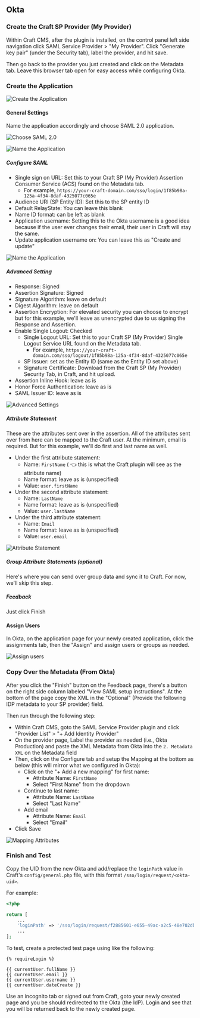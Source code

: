 ## Okta

### Create the Craft SP Provider (My Provider)
Within Craft CMS, after the plugin is installed, on the control panel left side navigation 
click SAML Service Provider > "My Provider". Click "Generate key pair" (under the Security tab), label the provider, and 
hit save.

Then go back to the provider you just created and click on the Metadata tab. Leave this browser tab open for easy access
while configuring Okta.

### Create the Application

![Create the Application](../assets/okta/okta-create-app.png)
#### General Settings
Name the application accordingly and choose SAML 2.0 application. 

![Choose SAML 2.0](../assets/okta/okta-choose-saml.png)

![Name the Application](../assets/okta/okta-general.png)

##### Configure SAML
- Single sign on URL: Set this to your Craft SP (My Provider) Assertion Consumer Service (ACS) found on the Metadata tab. 
  - For example, `https://your-craft-domain.com/sso/login/1f85b98a-125a-4f34-8daf-4325077c065e` 
- Audience URI (SP Entity ID): Set this to the SP entity ID 
- Default RelayState: You can leave this blank
- Name ID format: can be left as blank
- Application username: Setting this to the Okta username is a good idea because if the user ever changes their email, their user in Craft will stay the same.
- Update application username on: You can leave this as "Create and update"

![Name the Application](../assets/okta/okta-general-2.png)
##### Advanced Setting
- Response: Signed
- Assertion Signature: Signed
- Signature Algorithm: leave on default
- Digest Algorithm: leave on default
- Assertion Encryption: For elevated security you can choose to encrypt but for this example, we'll leave as unencrypted due to us signing the Response and Assertion.
- Enable Single Logout: Checked
  - Single Logout URL: Set this to your Craft SP (My Provider) Single Logout Service URL found on the Metadata tab.
    - For example, `https://your-craft-domain.com/sso/logout/1f85b98a-125a-4f34-8daf-4325077c065e`
  - SP Issuer: set as the Entity ID (same as the Entity ID set above)
  - Signature Certificate: Download from the Craft SP (My Provider) Security Tab, in Craft, and hit upload.
- Assertion Inline Hook: leave as is
- Honor Force Authentication: leave as is
- SAML Issuer ID: leave as is

![Advanced Settings](../assets/okta/okta-advanced-settings.png)

##### Attribute Statement
These are the attributes sent over in the assertion. All of the attributes sent over from here can be mapped to the Craft user.
At the minimum, email is required. But for this example, we'll do first and last name as well.
- Under the first attribute statement:
  - Name: `FirstName` ( 👈 this is what the Craft plugin will see as the attribute name) 
  - Name format: leave as is (unspecified)
  - Value: `user.firstName`
- Under the second attribute statement:
  - Name: `LastName`
  - Name format: leave as is (unspecified)
  - Value: `user.lastName`
- Under the third attribute statement:
  - Name: `Email`
  - Name format: leave as is (unspecified)
  - Value: `user.email`

![Attribute Statement](../assets/okta/okta-attribute-settings.png)

##### Group Attribute Statements (optional)
Here's where you can send over group data and sync it to Craft. For now, we'll skip this step.

##### Feedback
Just click Finish

#### Assign Users
In Okta, on the application page for your newly created application, click the assignments tab, then the "Assign" and 
assign users or groups as needed.

![Assign users](../assets/okta/okta-assign-users.png)

### Copy Over the Metadata (From Okta)
After you click the "Finish" button on the Feedback page, there's a button on the right side column labeled 
"View SAML setup instructions". At the bottom of the page copy the XML in the "Optional" (Provide the following IDP metadata to your SP provider) field. 

Then run through the following step:
- Within Craft CMS, goto the SAML Service Provider plugin and click "Provider List" > "+ Add Identity Provider"
- On the provider page, Label the provider as needed (i.e., Okta Production) and paste the XML Metadata from Okta into the `2. Metadata XML` on the Metadata field
- Then, click on the Configure tab and setup the Mapping at the bottom as below (this will mirror what we configured in Okta):
  - Click on the "+ Add a new mapping" for first name:
    - Attribute Name: `FirstName`
    - Select "First Name" from the dropdown
  - Continue to last name:
    - Attribute Name: `LastName`
    - Select "Last Name"
  - Add email
    - Attribute Name: `Email`
    - Select "Email"
- Click Save

![Mapping Attributes](../assets/okta/craft-mapping-attributes.png)
### Finish and Test
Copy the UID from the new Okta and add/replace the `loginPath` value in Craft's `config/general.php` file, with this 
format `/sso/login/request/<okta-uid>`.

For example:
```php
<?php

return [
    ...
    'loginPath' => '/sso/login/request/f2885601-e655-49ac-a2c5-48e702db6bfa',
    ...
];
```

To test, create a protected test page using like the following:

```twig
{% requireLogin %}

{{ currentUser.fullName }}
{{ currentUser.email }}
{{ currentUser.username }}
{{ currentUser.dateCreate }}
```

Use an incognito tab or signed out from Craft, goto your newly created page and you be should redirected to the Okta (the IdP). Login
and see that you will be returned back to the newly created page.